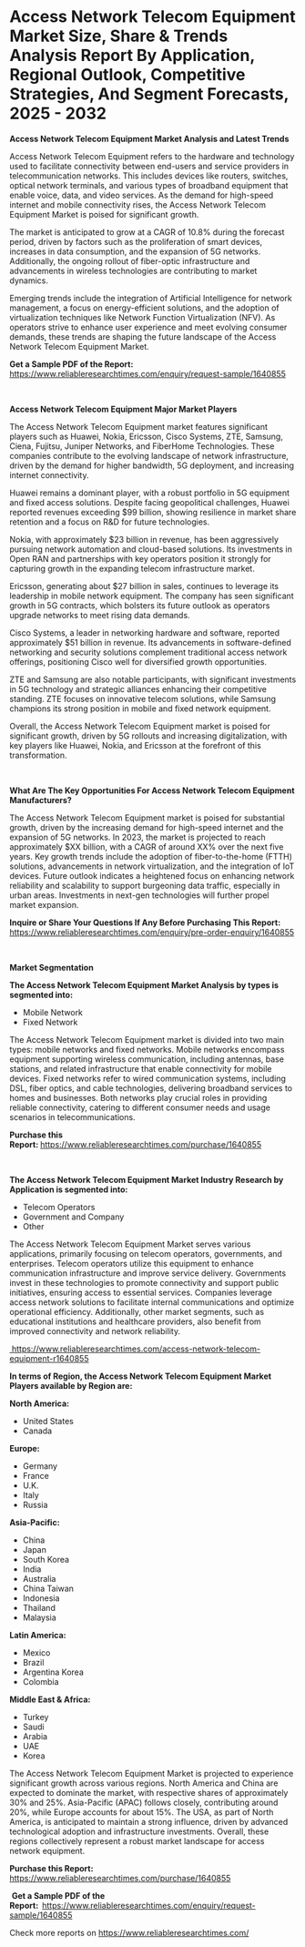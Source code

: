 <p><h1>Access Network Telecom Equipment Market Size, Share & Trends Analysis Report By Application, Regional Outlook, Competitive Strategies, And Segment Forecasts, 2025 - 2032</h1></p><p><strong>Access Network Telecom Equipment Market Analysis and Latest Trends</strong></p>
<p><p>Access Network Telecom Equipment refers to the hardware and technology used to facilitate connectivity between end-users and service providers in telecommunication networks. This includes devices like routers, switches, optical network terminals, and various types of broadband equipment that enable voice, data, and video services. As the demand for high-speed internet and mobile connectivity rises, the Access Network Telecom Equipment Market is poised for significant growth.</p><p>The market is anticipated to grow at a CAGR of 10.8% during the forecast period, driven by factors such as the proliferation of smart devices, increases in data consumption, and the expansion of 5G networks. Additionally, the ongoing rollout of fiber-optic infrastructure and advancements in wireless technologies are contributing to market dynamics. </p><p>Emerging trends include the integration of Artificial Intelligence for network management, a focus on energy-efficient solutions, and the adoption of virtualization techniques like Network Function Virtualization (NFV). As operators strive to enhance user experience and meet evolving consumer demands, these trends are shaping the future landscape of the Access Network Telecom Equipment Market.</p></p>
<p><strong>Get a Sample PDF of the Report:&nbsp;</strong> <a href="https://www.reliableresearchtimes.com/enquiry/request-sample/1640855?utm_campaign=2232&utm_medium=2&utm_source=Github&utm_content=ia&utm_term=08042025&utm_id=access-network-telecom-equipment">https://www.reliableresearchtimes.com/enquiry/request-sample/1640855</a></p>
<p>&nbsp;</p>
<p><strong>Access Network Telecom Equipment Major Market Players</strong></p>
<p><p>The Access Network Telecom Equipment market features significant players such as Huawei, Nokia, Ericsson, Cisco Systems, ZTE, Samsung, Ciena, Fujitsu, Juniper Networks, and FiberHome Technologies. These companies contribute to the evolving landscape of network infrastructure, driven by the demand for higher bandwidth, 5G deployment, and increasing internet connectivity.</p><p>Huawei remains a dominant player, with a robust portfolio in 5G equipment and fixed access solutions. Despite facing geopolitical challenges, Huawei reported revenues exceeding $99 billion, showing resilience in market share retention and a focus on R&D for future technologies.</p><p>Nokia, with approximately $23 billion in revenue, has been aggressively pursuing network automation and cloud-based solutions. Its investments in Open RAN and partnerships with key operators position it strongly for capturing growth in the expanding telecom infrastructure market.</p><p>Ericsson, generating about $27 billion in sales, continues to leverage its leadership in mobile network equipment. The company has seen significant growth in 5G contracts, which bolsters its future outlook as operators upgrade networks to meet rising data demands.</p><p>Cisco Systems, a leader in networking hardware and software, reported approximately $51 billion in revenue. Its advancements in software-defined networking and security solutions complement traditional access network offerings, positioning Cisco well for diversified growth opportunities.</p><p>ZTE and Samsung are also notable participants, with significant investments in 5G technology and strategic alliances enhancing their competitive standing. ZTE focuses on innovative telecom solutions, while Samsung champions its strong position in mobile and fixed network equipment.</p><p>Overall, the Access Network Telecom Equipment market is poised for significant growth, driven by 5G rollouts and increasing digitalization, with key players like Huawei, Nokia, and Ericsson at the forefront of this transformation.</p></p>
<p>&nbsp;</p>
<p><strong>What Are The Key Opportunities For Access Network Telecom Equipment Manufacturers?</strong></p>
<p><p>The Access Network Telecom Equipment market is poised for substantial growth, driven by the increasing demand for high-speed internet and the expansion of 5G networks. In 2023, the market is projected to reach approximately $XX billion, with a CAGR of around XX% over the next five years. Key growth trends include the adoption of fiber-to-the-home (FTTH) solutions, advancements in network virtualization, and the integration of IoT devices. Future outlook indicates a heightened focus on enhancing network reliability and scalability to support burgeoning data traffic, especially in urban areas. Investments in next-gen technologies will further propel market expansion.</p></p>
<p><strong>Inquire or Share Your Questions If Any Before Purchasing This Report:</strong> <a href="https://www.reliableresearchtimes.com/enquiry/pre-order-enquiry/1640855?utm_campaign=2232&utm_medium=2&utm_source=Github&utm_content=ia&utm_term=08042025&utm_id=access-network-telecom-equipment">https://www.reliableresearchtimes.com/enquiry/pre-order-enquiry/1640855</a></p>
<p>&nbsp;</p>
<p><strong>Market Segmentation</strong></p>
<p><strong>The Access Network Telecom Equipment Market Analysis by types is segmented into:</strong></p>
<p><ul><li>Mobile Network</li><li>Fixed Network</li></ul></p>
<p><p>The Access Network Telecom Equipment market is divided into two main types: mobile networks and fixed networks. Mobile networks encompass equipment supporting wireless communication, including antennas, base stations, and related infrastructure that enable connectivity for mobile devices. Fixed networks refer to wired communication systems, including DSL, fiber optics, and cable technologies, delivering broadband services to homes and businesses. Both networks play crucial roles in providing reliable connectivity, catering to different consumer needs and usage scenarios in telecommunications.</p></p>
<p><strong>Purchase this Report:&nbsp;</strong><a href="https://www.reliableresearchtimes.com/purchase/1640855?utm_campaign=2232&utm_medium=2&utm_source=Github&utm_content=ia&utm_term=08042025&utm_id=access-network-telecom-equipment">https://www.reliableresearchtimes.com/purchase/1640855</a></p>
<p>&nbsp;</p>
<p><strong>The Access Network Telecom Equipment Market Industry Research by Application is segmented into:</strong></p>
<p><ul><li>Telecom Operators</li><li>Government and Company</li><li>Other</li></ul></p>
<p><p>The Access Network Telecom Equipment Market serves various applications, primarily focusing on telecom operators, governments, and enterprises. Telecom operators utilize this equipment to enhance communication infrastructure and improve service delivery. Governments invest in these technologies to promote connectivity and support public initiatives, ensuring access to essential services. Companies leverage access network solutions to facilitate internal communications and optimize operational efficiency. Additionally, other market segments, such as educational institutions and healthcare providers, also benefit from improved connectivity and network reliability.</p></p>
<p><a href="https://www.reliableresearchtimes.com/access-network-telecom-equipment-r1640855?utm_campaign=2232&utm_medium=2&utm_source=Github&utm_content=ia&utm_term=08042025&utm_id=access-network-telecom-equipment">&nbsp;https://www.reliableresearchtimes.com/access-network-telecom-equipment-r1640855</a></p>
<p><strong>In terms of Region, the Access Network Telecom Equipment Market Players available by Region are:</strong></p>
<p>
    <p> <strong> North America: </strong>
        <ul>
            <li>United States</li>
            <li>Canada</li>
        </ul>
        </p> 
    <p> <strong> Europe: </strong>
        <ul>
            <li>Germany</li>
            <li>France</li>
            <li>U.K.</li>
            <li>Italy</li>
            <li>Russia</li>
        </ul>
        </p> 
    <p> <strong> Asia-Pacific: </strong>
        <ul>
            <li>China</li>
            <li>Japan</li>
            <li>South Korea</li>
            <li>India</li>
            <li>Australia</li>
            <li>China Taiwan</li>
            <li>Indonesia</li>
            <li>Thailand</li>
            <li>Malaysia</li>
        </ul>
        </p> 
    <p> <strong> Latin America: </strong>
        <ul>
            <li>Mexico</li>
            <li>Brazil</li>
            <li>Argentina Korea</li>
            <li>Colombia</li>
        </ul>
        </p> 
    <p> <strong> Middle East & Africa: </strong>
        <ul>
            <li>Turkey</li>
            <li>Saudi</li>
            <li>Arabia</li>
            <li>UAE</li>
            <li>Korea</li>
        </ul>
    </p>
    </p>
<p><p>The Access Network Telecom Equipment Market is projected to experience significant growth across various regions. North America and China are expected to dominate the market, with respective shares of approximately 30% and 25%. Asia-Pacific (APAC) follows closely, contributing around 20%, while Europe accounts for about 15%. The USA, as part of North America, is anticipated to maintain a strong influence, driven by advanced technological adoption and infrastructure investments. Overall, these regions collectively represent a robust market landscape for access network equipment.</p></p>
<p><strong>Purchase this Report: </strong><a href="https://www.reliableresearchtimes.com/purchase/1640855?utm_campaign=2232&utm_medium=2&utm_source=Github&utm_content=ia&utm_term=08042025&utm_id=access-network-telecom-equipment">https://www.reliableresearchtimes.com/purchase/1640855</a></p>
<p>&nbsp;<strong>Get a Sample PDF of the Report:&nbsp;&nbsp;</strong><a href="https://www.reliableresearchtimes.com/enquiry/request-sample/1640855?utm_campaign=2232&utm_medium=2&utm_source=Github&utm_content=ia&utm_term=08042025&utm_id=access-network-telecom-equipment">https://www.reliableresearchtimes.com/enquiry/request-sample/1640855</a></p>
<p><strong></strong></p>
<p>Check more reports on <a href="https://www.reliableresearchtimes.com/?utm_campaign=2232&utm_medium=2&utm_source=Github&utm_content=ia&utm_term=08042025&utm_id=access-network-telecom-equipment">https://www.reliableresearchtimes.com/</a></p>